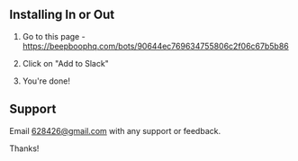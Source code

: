 
## Installing In or Out

1) Go to this page -https://beepboophq.com/bots/90644ec769634755806c2f06c67b5b86

2) Click on "Add to Slack"

3) You're done!



## Support

Email 628426@gmail.com with any support or feedback.

Thanks!
